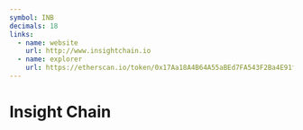 ```yaml
---
symbol: INB
decimals: 18
links:
  - name: website
    url: http://www.insightchain.io
  - name: explorer
    url: https://etherscan.io/token/0x17Aa18A4B64A55aBEd7FA543F2Ba4E91f2dcE482
---
```


# Insight Chain
